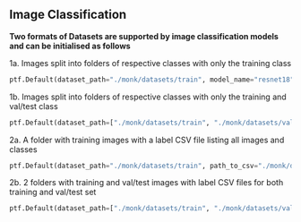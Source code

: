 ## Image Classification

**Two formats of Datasets are supported by image classification models and can be initialised as follows**

1a. Images split into folders of respective classes with only the training class
```python
ptf.Default(dataset_path="./monk/datasets/train", model_name="resnet18", freeze_base_network=True, num_epochs=2);
```

1b. Images split into folders of respective classes with only the training and val/test class
```python
ptf.Default(dataset_path=["./monk/datasets/train", "./monk/datasets/val"], model_name="resnet18", freeze_base_network=True, num_epochs=2);
```

2a. A folder with training images with a label CSV file listing all images and classes
```python
ptf.Default(dataset_path="./monk/datasets/train", path_to_csv="./monk/datasets/train.csv", model_name="resnet18", freeze_base_network=True, num_epochs=2);
```

2b. 2 folders with training and val/test images with label CSV files for both training and val/test set
```python
ptf.Default(dataset_path=["./monk/datasets/train", "./monk/datasets/val"], path_to_csv=["./monk/datasets/train.csv","./monk/datasets/val.csv"], model_name="resnet18", freeze_base_network=True, num_epochs=2);
```
